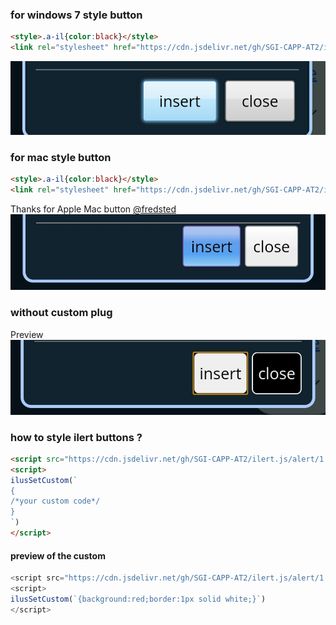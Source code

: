 ### for windows 7 style button
```html
<style>.a-il{color:black}</style>
<link rel="stylesheet" href="https://cdn.jsdelivr.net/gh/SGI-CAPP-AT2/ilert.js/alert/1.0/custom.style/windows.css"> <!--for windows style buttons-->
```
[![fromlypreviewofw7](IMG_20210213_110550.jpg)](win7.txt)
### for mac style button
```html
<style>.a-il{color:black}</style>
<link rel="stylesheet" href="https://cdn.jsdelivr.net/gh/SGI-CAPP-AT2/ilert.js/alert/1.0/custom.style/apple.mac.css"> <!--for windows style buttons-->
```
Thanks for Apple Mac button [@fredsted](https://gist.github.com/fredsted)
[![--mac--prev--](IMG_20210213_105328.jpg)](mac.cust.txt)
### without custom plug
Preview
![al!=plug](IMG_20210213_111033.jpg)
### how to style ilert buttons ?
```html 
<script src="https://cdn.jsdelivr.net/gh/SGI-CAPP-AT2/ilert.js/alert/1.0/custom.style/main/plug.js"></script>
<script>
ilusSetCustom(`
{
/*your custom code*/
}
`)
</script>
```
#### preview of the custom
```javascript
<script src="https://cdn.jsdelivr.net/gh/SGI-CAPP-AT2/ilert.js/alert/1.0/custom.style/main/plug.js"></script>
<script>
ilusSetCustom(`{background:red;border:1px solid white;}`)
</script>
```
